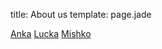 title: About us
template: page.jade

<a href="http://www.crocodopolis.net/warning.jpg" class="avatar anka">Anka</a>
<a href="http://facebook.com/lucia.nemcova.925" class="avatar lucka">Lucka</a>
<a href="http://facebook.com/michal.miskernik" class="avatar mishko">Mishko</a>
